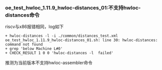### oe_test_hwloc_1.11.9_hwloc-distances_01:不支持hwloc-distances命令

riscv与x86报错相同，log如下

```
+ hwloc-distances -l -i ./common/distances_test.xml
oe_test_hwloc_1.11.9_hwloc-distances_01.sh: line 30: hwloc-distances: command not found
+ grep 'below Machine L#0'
+ CHECK_RESULT 1 0 0 'hwloc-distances -l  failed'
```

推测为当前版本不支持hwloc-assembler命令
